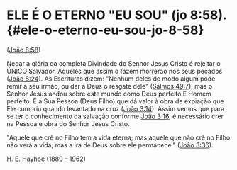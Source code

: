 # ELE É O ETERNO &quot;EU SOU&quot; (jo 8:58). {#ele-o-eterno-eu-sou-jo-8-58}

([João 8:58](http://bibliaonline.com.br/acf/jo/8/58))

Negar a glória da completa Divindade do Senhor Jesus Cristo é rejeitar o ÚNICO Salvador. Aqueles que assim o fazem morrerão nos seus pecados ([João 8:24](http://bibliaonline.com.br/acf/jo/8/24)). As Escrituras dizem: &quot;Nenhum deles de modo algum pode remir a seu irmão, ou dar a Deus o resgate dele&quot; ([Salmos 49:7](http://bibliaonline.com.br/acf/sl/49/7)), mas o Senhor Jesus andou sobre este mundo como Deus perfeito E Homem perfeito. É a Sua Pessoa (Deus Filho) que dá valor à obra de expiação que Ele cumpriu quando levantado na cruz ([João 3:14](http://bibliaonline.com.br/acf/jo/3/14)). Assim vemos que para se ter o conhecimento da salvação conforme [João 3:16](http://bibliaonline.com.br/acf/jo/3/16), é necessário crer na Pessoa e obra do Senhor Jesus Cristo.

&quot;Aquele que crê no Filho tem a vida eterna; mas aquele que não crê no Filho não verá a vida; mas a ira de Deus sobre ele permanece.&quot; ([João 3:36](http://bibliaonline.com.br/acf/jo/3/36)).

H. E. Hayhoe (1880 – 1962)